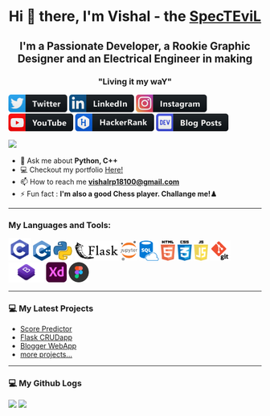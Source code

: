 <h1 align="center">Hi 👋 there, I'm Vishal - the <a href="https://github.com/SpecTEviL">SpecTEviL</a></h1>
<h2 align="center">I'm a Passionate Developer, a Rookie Graphic Designer and an Electrical Engineer in making</h2>
<h3 align="center">"Living it my waY"</h3>
<!--<p><img src="https://github.com/SpecTEviL/SpecTEviL/blob/main/Dashboard%20Final.jpg" alt="SpecTEviL" /></p>-->

<p><a title="Twitter Profile" href="https://twitter.com/vishalpatil1810"><img alt="MY Twitter Profile" src="https://github.com/SpecTEviL/SpecTEviL/blob/main/icons/twitter.png" height="35" /></a>
  <a title="LinkedIn Profile" href="https://linkedin.com/in/vishalrameshpatil"><img alt="MY LinkedIn Profile" src="https://github.com/SpecTEviL/SpecTEviL/blob/main/icons/linkedin.png" height="35" /></a>
  <a title="Instagram Profile" href="https://www.instagram.com/_vishal_._lahsiv_/"><img alt="MY Instagram Profile" src="https://github.com/SpecTEviL/SpecTEviL/blob/main/icons/instagram.png" height="35" /></a>
  <a title="Youtube Profile" href="https://www.youtube.com/channel/UCuLhl2ErufGwLFJlHKmBPGA
"><img alt="MY Youtube Channel" src="https://github.com/SpecTEviL/SpecTEviL/blob/main/icons/youtube.png" height="35" /></a>
  <a title="Hackerrank Profile" href="https://www.hackerrank.com/vishalrpatil1811"><img alt="MY Hackerrank Profile" src="https://github.com/SpecTEviL/SpecTEviL/blob/main/icons/hackerrank.png" height="35" /></a>
  <a title="Devto Profile" href="https://dev.to/vishalrpatil1810"><img alt="MY Devto Profile" src="https://github.com/SpecTEviL/SpecTEviL/blob/main/icons/devto.png" height="35" /></a>
</p>
  
![](https://komarev.com/ghpvc/?username=SpecTEviL&color=orange&style=plastic)

- 💬 Ask me about **Python, C++**
- 💻 Checkout my portfolio [Here!](https://spectevil.github.io/)
- 📫 How to reach me **vishalrp18100@gmail.com**
- ⚡ Fun fact : **I'm also a good Chess player. Challange me!♟**

---

### My Languages and Tools:

<p align="left">
  <img src="https://github.com/SpecTEviL/SpecTEviL/blob/main/icons/c.png" alt="C" title="C" height="45"/>
  <img src="https://github.com/SpecTEviL/SpecTEviL/blob/main/icons/c++.png" alt="cplusplus" title="C++" height="40"/>
  <img src="https://github.com/SpecTEviL/SpecTEviL/blob/main/icons/python.png" alt="python" title="Python" height="40"/>
  <img src="https://github.com/SpecTEviL/SpecTEviL/blob/main/icons/flaskdark.png" alt="flask" title="Flask" height="40"/>
  <img src="https://github.com/SpecTEviL/SpecTEviL/blob/main/icons/jupyter.png" alt="jupyter" title="Jupyter" height="40"/>
  <img src="https://github.com/SpecTEviL/SpecTEviL/blob/main/icons/sql.png" alt="sqlite" title="SQLite3" height="40"/>
  <img src="https://github.com/SpecTEviL/SpecTEviL/blob/main/icons/html.png" title="HTML5" alt="html5" height="40"/>
  <img src="https://github.com/SpecTEviL/SpecTEviL/blob/main/icons/css.png" alt="css3" title="CSS3" height="40"/>
  <img src="https://github.com/SpecTEviL/SpecTEviL/blob/main/icons/javascript.png" alt="javascript" title="Javascript" height="40"/>
  <img src="https://github.com/SpecTEviL/SpecTEviL/blob/main/icons/git.png" alt="git" title="Git" height="40"/>
  <img src="https://github.com/SpecTEviL/SpecTEviL/blob/main/icons/bootstrap.png" alt="bootstrap" title="Bootstrap 4" height="40"/>
  <img src="https://github.com/SpecTEviL/SpecTEviL/blob/main/icons/adobexd.png" alt="xd" title="Adobe XD" height="40"/>
  <img src="https://github.com/SpecTEviL/SpecTEviL/blob/main/icons/figma.png" alt="figma" title="Figma" height="40"/>
  
  </p>

---

### 💻 My Latest Projects

- [Score Predictor](https://github.com/SpecTEviL/TSF-Grip-Task-1)
- [Flask CRUDapp](https://github.com/SpecTEviL/CRUDapp)
- [Blogger WebApp](https://github.com/SpecTEviL/Blogger-by-SpecTEviL)
- [more projects...](https://github.com/SpecTEviL?tab=repositories)

---

### 💻  My Github Logs

<img height="200em" src="https://github-readme-stats.vercel.app/api?username=SpecTEviL&theme=radical&show_icons=true" />
<img src="https://github-readme-stats.vercel.app/api/top-langs/?username=SpecTEviL&theme=radical" />
  
<!--
![Metrics](https://metrics.lecoq.io/SpecTEviL?template=classic&base.community=0&base.repositories=0&followup=1&isocalendar=1&languages=1&pagespeed=1&stars=1&pagespeed.detailed=false&pagespeed.screenshot=false&isocalendar.duration=full-year&stars.limit=3&config.timezone=Asia%2FCalcutta&config.animated=true)
<p>&nbsp;<img align="left" src="https://github-readme-stats.vercel.app/api?username=spectevil&show_icons=true&locale=en" alt="spectevil" /><img align="centre" src="https://github-readme-stats.vercel.app/api/top-langs?username=spectevil&show_icons=true&locale=en&layout=compact" alt="spectevil" /></p>-->
